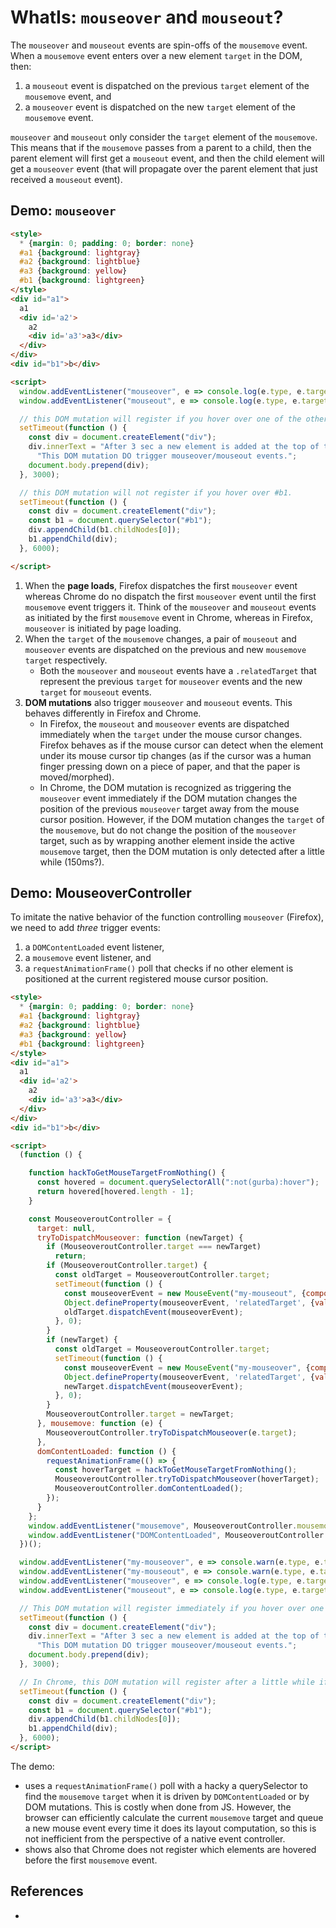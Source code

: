 # WhatIs: `mouseover` and `mouseout`?

The `mouseover` and `mouseout` events are spin-offs of the `mousemove` event. When a `mousemove` event enters over a new element `target` in the DOM, then:
1. a `mouseout` event is dispatched on the previous `target` element of the `mousemove` event, and
2. a `mouseover` event is dispatched on the new `target` element of the `mousemove` event. 

`mouseover` and `mouseout` only consider the `target` element of the `mousemove`. This means that if the `mousemove` passes from a parent to a child, then the parent element will first get a `mouseout` event, and then the child element will get a `mouseover` event (that will propagate over the parent element that just received a `mouseout` event).

## Demo: `mouseover`

```html
<style>
  * {margin: 0; padding: 0; border: none}
  #a1 {background: lightgray}
  #a2 {background: lightblue}
  #a3 {background: yellow}
  #b1 {background: lightgreen}
</style>
<div id="a1">
  a1
  <div id='a2'>
    a2
    <div id='a3'>a3</div>
  </div>
</div>
<div id="b1">b</div>

<script>
  window.addEventListener("mouseover", e => console.log(e.type, e.target, e.relatedTarget));
  window.addEventListener("mouseout", e => console.log(e.type, e.target, e.relatedTarget));

  // this DOM mutation will register if you hover over one of the other div elements.
  setTimeout(function () {
    const div = document.createElement("div");
    div.innerText = "After 3 sec a new element is added at the top of the document. " +
      "This DOM mutation DO trigger mouseover/mouseout events.";
    document.body.prepend(div);
  }, 3000);

  // this DOM mutation will not register if you hover over #b1.
  setTimeout(function () {
    const div = document.createElement("div");
    const b1 = document.querySelector("#b1");
    div.appendChild(b1.childNodes[0]);
    b1.appendChild(div);
  }, 6000);

</script>
```
1. When the **page loads**, Firefox dispatches the first `mouseover` event whereas Chrome do no dispatch the first `mouseover` event until the first `mousemove` event triggers it. Think of the `mouseover` and `mouseout` events as initiated by the first `mousemove` event in Chrome, whereas in Firefox, `mouseover` is initiated by page loading. 
2. When the `target` of the `mousemove` changes, a pair of `mouseout` and `mouseover` events are dispatched on the previous and new `mousemove` `target` respectively.
   * Both the `mouseover` and `mouseout` events have a `.relatedTarget` that represent the previous `target` for `mouseover` events and the new `target` for `mouseout` events.
3. **DOM mutations** also trigger `mouseover` and `mouseout` events. This behaves differently in Firefox and Chrome.
   * In Firefox, the `mouseout` and `mouseover` events are dispatched immediately when the `target` under the mouse cursor changes. Firefox behaves as if the mouse cursor can detect when the element under its mouse cursor tip changes (as if the cursor was a human finger pressing down on a piece of paper, and that the paper is moved/morphed).
   * In Chrome, the DOM mutation is recognized as triggering the `mouseover` event immediately if the DOM mutation changes the position of the previous `mouseover` target away from the mouse cursor position. However, if the DOM mutation changes the `target` of the `mousemove`, but do not change the position of the `mouseover` target, such as by wrapping another element inside the active `mousemove` target, then the DOM mutation is only detected after a little while (150ms?).

## Demo: MouseoverController

To imitate the native behavior of the function controlling `mouseover` (Firefox), we need to add *three* trigger events:
1. a `DOMContentLoaded` event listener,
2. a `mousemove` event listener, and
3. a `requestAnimationFrame()` poll that checks if no other element is positioned at the current registered mouse cursor position.

```html
<style>
  * {margin: 0; padding: 0; border: none}
  #a1 {background: lightgray}
  #a2 {background: lightblue}
  #a3 {background: yellow}
  #b1 {background: lightgreen}
</style>
<div id="a1">
  a1
  <div id='a2'>
    a2
    <div id='a3'>a3</div>
  </div>
</div>
<div id="b1">b</div>

<script>
  (function () {

    function hackToGetMouseTargetFromNothing() {
      const hovered = document.querySelectorAll(":not(gurba):hover");
      return hovered[hovered.length - 1];
    }

    const MouseoveroutController = {
      target: null,
      tryToDispatchMouseover: function (newTarget) {
        if (MouseoveroutController.target === newTarget)
          return;
        if (MouseoveroutController.target) {
          const oldTarget = MouseoveroutController.target;
          setTimeout(function () {
            const mouseoverEvent = new MouseEvent("my-mouseout", {composed: true, bubbles: true});
            Object.defineProperty(mouseoverEvent, 'relatedTarget', {value: newTarget});
            oldTarget.dispatchEvent(mouseoverEvent);
          }, 0);
        }
        if (newTarget) {
          const oldTarget = MouseoveroutController.target;
          setTimeout(function () {
            const mouseoverEvent = new MouseEvent("my-mouseover", {composed: true, bubbles: true});
            Object.defineProperty(mouseoverEvent, 'relatedTarget', {value: oldTarget});
            newTarget.dispatchEvent(mouseoverEvent);
          }, 0);
        }
        MouseoveroutController.target = newTarget;
      }, mousemove: function (e) {
        MouseoveroutController.tryToDispatchMouseover(e.target);
      },
      domContentLoaded: function () {
        requestAnimationFrame(() => {
          const hoverTarget = hackToGetMouseTargetFromNothing();
          MouseoveroutController.tryToDispatchMouseover(hoverTarget);
          MouseoveroutController.domContentLoaded();
        });
      }
    };
    window.addEventListener("mousemove", MouseoveroutController.mousemove);
    window.addEventListener("DOMContentLoaded", MouseoveroutController.domContentLoaded);
  })();

  window.addEventListener("my-mouseover", e => console.warn(e.type, e.target, e.relatedTarget));
  window.addEventListener("my-mouseout", e => console.warn(e.type, e.target, e.relatedTarget));
  window.addEventListener("mouseover", e => console.log(e.type, e.target, e.relatedTarget));
  window.addEventListener("mouseout", e => console.log(e.type, e.target, e.relatedTarget));

  // This DOM mutation will register immediately if you hover over one of the other div elements.
  setTimeout(function () {
    const div = document.createElement("div");
    div.innerText = "After 3 sec a new element is added at the top of the document. " +
      "This DOM mutation DO trigger mouseover/mouseout events.";
    document.body.prepend(div);
  }, 3000);

  // In Chrome, this DOM mutation will register after a little while if you hover over #b1.
  setTimeout(function () {
    const div = document.createElement("div");
    const b1 = document.querySelector("#b1");
    div.appendChild(b1.childNodes[0]);
    b1.appendChild(div);
  }, 6000);
</script>
```

The demo:
* uses a `requestAnimationFrame()` poll with a hacky a querySelector to find the `mousemove` `target` when it is driven by `DOMContentLoaded` or by DOM mutations. This is costly when done from JS. However, the browser can efficiently calculate the current `mousemove` target and queue a new mouse event every time it does its layout computation, so this is not inefficient from the perspective of a native event controller.
* shows also that Chrome does not register which elements are hovered before the first `mousemove` event.

## References

 * 
